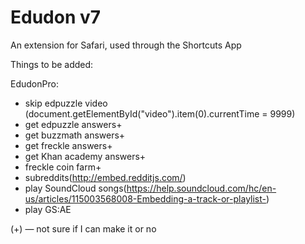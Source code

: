 # Edudon v7

An extension for Safari, used through the Shortcuts App

Things to be added:

EdudonPro:

- skip edpuzzle video (document.getElementById("video").item(0).currentTime = 9999)
- get edpuzzle answers+
- get buzzmath answers+
- get freckle answers+
- get Khan academy answers+
- freckle coin farm+
- subreddits(http://embed.redditjs.com/)
- play SoundCloud songs(https://help.soundcloud.com/hc/en-us/articles/115003568008-Embedding-a-track-or-playlist-)
- play GS:AE


(+) — not sure if I can make it or no
